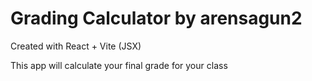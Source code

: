 # Grading Calculator by arensagun2

Created with React + Vite (JSX)

This app will calculate your final grade for your class